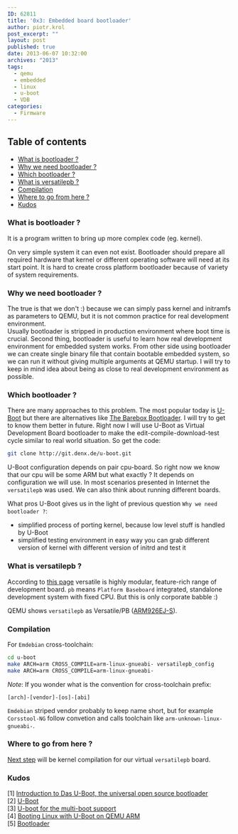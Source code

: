 ```yaml
---
ID: 62811
title: '0x3: Embedded board bootloader'
author: piotr.krol
post_excerpt: ""
layout: post
published: true
date: 2013-06-07 10:32:00
archives: "2013"
tags:
  - qemu
  - embedded
  - linux
  - u-boot
  - VDB
categories:
  - Firmware
---
```

## Table of contents ##

* [What is bootloader ?](/2013/06/07/embedded-board-bootloader/#what-is-bootloader)
* [Why we need bootloader ?](/2013/06/07/embedded-board-bootloader/#why-we-need-bootloader)
* [Which bootloader ?](/2013/06/07/embedded-board-bootloader/#which-bootloader)
* [What is versatilepb ?](/2013/06/07/embedded-board-bootloader/#what-is-versatilepb)
* [Compilation](/2013/06/07/embedded-board-bootloader/#compilation)
* [Where to go from here ?](/2013/06/07/embedded-board-bootloader/#where-to-go-from-here)
* [Kudos](/2013/06/07/embedded-board-bootloader/#kudos)

<a id="what-is-bootloader"></a>
### What is bootloader ? ###
It is a program written to bring up more complex code (eg. kernel).

On very simple system it can even not exist. Bootloader should prepare all
required hardware that kernel or different operating software will need at its
start point. It is hard to create cross platform bootloader because of variety
of system requirements.

<a id="why-we-need-bootloader"></a>
### Why we need bootloader ? ###
The true is that we don't :) because we can simply pass kernel and initramfs as
parameters to QEMU, but it is not common practice for real development environment.  
Usually bootloader is stripped in production environment where boot time is
crucial. Second thing, bootloader is useful to learn how real development
environment for embedded system works. From other side using bootloader we can
create single binary file that contain bootable embedded system, so we can run
it without giving multiple arguments at QEMU startup. I will try to keep in mind
idea about being as close to real development environment as possible.

<a id="which-bootloader"></a>
### Which bootloader ? ###
There are many approaches to this problem. The most popular today is
[U-Boot](http://www.denx.de/wiki/U-Boot) but there are alternatives like [The Barebox Bootloader](http://www.barebox.org/).
I will try to get to know them better in future. Right now I will use U-Boot as
Virtual Development Board bootloader to make the edit-compile-download-test cycle
similar to real world situation. So get the code:
```bash
git clone http://git.denx.de/u-boot.git
```

U-Boot configuration depends on pair cpu-board. So right now we know that our
cpu will be some ARM but what exactly ? It depends on configuration we will use.
In most scenarios presented in Internet the `versatilepb` was used. We can also
think about running different boards.

What pros U-Boot gives us in the light of previous question `Why we need
bootloader ?`:

* simplified process of porting kernel, because low level stuff is handled by
U-Boot
* simplified testing environment in easy way you can grab different version of
  kernel with different version of initrd and test it


<a id="what-is-versatilepb"></a>
### What is versatilepb ? ###
According to [this page](http://www.arm.com/products/tools/development-boards/versatile/index.php)
versatile is highly modular, feature-rich range of development board. `pb`
means `Platform Baseboard` integrated, standalone development system with fixed
CPU. But this is only corporate babble :)

QEMU shows `versatilepb` as Versatile/PB
([ARM926EJ-S](http://www.arm.com/products/processors/classic/arm9/arm926.php)).

<a id="compilation"></a>
### Compilation ###
For `Emdebian` cross-toolchain:
```bash
cd u-boot
make ARCH=arm CROSS_COMPILE=arm-linux-gnueabi- versatilepb_config
make ARCH=arm CROSS_COMPILE=arm-linux-gnueabi-
```

_Note_: If you wonder what is the convention for cross-toolchain prefix:
```
[arch]-[vendor]-[os]-[abi]
```
`Emdebian` striped vendor probably to keep name short, but for example
`Corsstool-NG` follow convetion and calls toolchain like
`arm-unknown-linux-gnueabi-`.

<a id="where-to-go-from-here"></a>
### Where to go from here ? ###
[Next step](/2013/06/07/linux-kernel-for-embedded-system) will be kernel compilation for our virtual `versatilepb` board.

<a id="kudos"></a>
### Kudos ###

[1] [Introduction to Das U-Boot, the universal open source bootloader](http://www.linuxfordevices.com/c/a/Linux-For-Devices-Articles/Introduction-to-Das-UBoot-the-universal-open-source-bootloader/)</br>
[2] [U-Boot](http://www.denx.de/wiki/U-Boot)</br>
[3] [U-boot for the multi-boot support](http://forum.xda-developers.com/showthread.php?t=2201146)</br>
[4] [Booting Linux with U-Boot on QEMU ARM](http://balau82.wordpress.com/2010/04/12/booting-linux-with-u-boot-on-qemu-arm/)</br>
[5] [Bootloader](http://wiki.osdev.org/Bootloader)</br>
